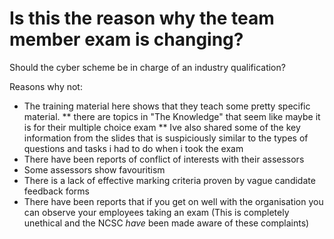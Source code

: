 # Is this the reason why the team member exam is changing?

Should the cyber scheme be in charge of an industry qualification?

Reasons why not:
* The training material here shows that they teach some pretty specific material.
**   there are topics in "The Knowledge" that seem like maybe it is for their multiple choice exam
**   Ive also shared some of the key information from the slides that is suspiciously similar to the types of questions and tasks i had to do when i took the exam
* There have been reports of conflict of interests with their assessors
* Some assessors show favouritism
* There is a lack of effective marking criteria proven by vague candidate feedback forms
* There have been reports that if you get on well with the organisation you can observe your employees taking an exam (This is completely unethical and the NCSC *have* been made aware of these complaints)

